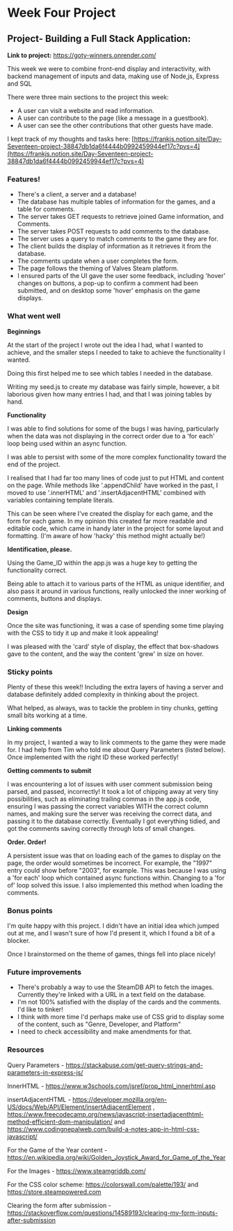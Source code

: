 # Week Four Project

## Project- Building a Full Stack Application:

**Link to project:** https://goty-winners.onrender.com/

This week we were to combine front-end display and interactivity, with backend management of inputs and data, making use of Node,js, Express and SQL

There were three main sections to the project this week:

- A user can visit a website and read information.
- A user can contribute to the page (like a message in a guestbook).
- A user can see the other contributions that other guests have made.

I kept track of my thoughts and tasks here: [https://frankjs.notion.site/Day-Seventeen-project-38847db1da6f4444b0992459944ef17c?pvs=4](https://frankjs.notion.site/Day-Seventeen-project-38847db1da6f4444b0992459944ef17c?pvs=4)

### Features!

- There's a client, a server and a database!
- The database has multiple tables of information for the games, and a table for comments.
- The server takes GET requests to retrieve joined Game information, and Comments.
- The server takes POST requests to add comments to the database.
- The server uses a query to match comments to the game they are for.
- The client builds the display of information as it retrieves it from the database.
- The comments update when a user completes the form.
- The page follows the theming of Valves Steam platform.
- I ensured parts of the UI gave the user some feedback, including 'hover' changes on buttons, a pop-up to confirm a comment had been submitted, and on desktop some 'hover' emphasis on the game displays.

### What went well

**Beginnings**

At the start of the project I wrote out the idea I had, what I wanted to achieve, and the smaller steps I needed to take to achieve the functionality I wanted.

Doing this first helped me to see which tables I needed in the database.

Writing my seed.js to create my database was fairly simple, however, a bit laborious given how many entries I had, and that I was joining tables by hand.

**Functionality**

I was able to find solutions for some of the bugs I was having, particularly when the data was not displaying in the correct order due to a 'for each' loop being used within an async function.

I was able to persist with some of the more complex functionality toward the end of the project.

I realised that I had far too many lines of code just to put HTML and content on the page. While methods like '.appendChild' have worked in the past, I moved to use '.innerHTML' and '.insertAdjacentHTML' combined with variables containing template literals.

This can be seen where I've created the display for each game, and the form for each game. In my opinion this created far more readable and editable code, which came in handy later in the project for some layout and formatting. (I'm aware of how 'hacky' this method might actually be!)

**Identification, please.**

Using the Game_ID within the app.js was a huge key to getting the functionality correct.

Being able to attach it to various parts of the HTML as unique identifier, and also pass it around in various functions, really unlocked the inner working of comments, buttons and displays.

**Design**

Once the site was functioning, it was a case of spending some time playing with the CSS to tidy it up and make it look appealing!

I was pleased with the 'card' style of display, the effect that box-shadows gave to the content, and the way the content 'grew' in size on hover.

### Sticky points

Plenty of these this week!! Including the extra layers of having a server and database definitely added complexity in thinking about the project.

What helped, as always, was to tackle the problem in tiny chunks, getting small bits working at a time.

**Linking comments**

In my project, I wanted a way to link comments to the game they were made for. I had help from Tim who told me about Query Parameters (listed below). Once implemented with the right ID these worked perfectly!

**Getting comments to submit**

I was encountering a lot of issues with user comment submission being parsed, and passed, incorrectly!
It took a lot of chipping away at very tiny possibilities, such as eliminating trailing commas in the app.js code, ensuring I was passing the correct variables WITH the correct column names, and making sure the server was receiving the correct data, and passing it to the database correctly.
Eventually I got everything tidied, and got the comments saving correctly through lots of small changes.

**Order. Order!**

A persistent issue was that on loading each of the games to display on the page, the order would sometimes be incorrect.
For example, the "1997" entry could show before "2003", for example.
This was because I was using a 'for each' loop which contained async functions within. Changing to a 'for of' loop solved this issue. I also implemented this method when loading the comments.

### Bonus points

I'm quite happy with this project. I didn't have an initial idea which jumped out at me, and I wasn't sure of how I'd present it, which I found a bit of a blocker.

Once I brainstormed on the theme of games, things fell into place nicely!

### Future improvements

- There's probably a way to use the SteamDB API to fetch the images. Currently they're linked with a URL in a text field on the database.
- I'm not 100% satisfied with the display of the cards and the comments. I'd like to tinker!
- I think with more time I'd perhaps make use of CSS grid to display some of the content, such as "Genre, Developer, and Platform"
- I need to check accessibility and make amendments for that.

### Resources

Query Parameters - https://stackabuse.com/get-query-strings-and-parameters-in-express-js/

InnerHTML - https://www.w3schools.com/jsref/prop_html_innerhtml.asp

insertAdjacentHTML - https://developer.mozilla.org/en-US/docs/Web/API/Element/insertAdjacentElement , https://www.freecodecamp.org/news/javascript-insertadjacenthtml-method-efficient-dom-manipulation/ and https://www.codingnepalweb.com/build-a-notes-app-in-html-css-javascript/

For the Game of the Year content - https://en.wikipedia.org/wiki/Golden_Joystick_Award_for_Game_of_the_Year

For the Images - https://www.steamgriddb.com/

For the CSS color scheme: https://colorswall.com/palette/193/ and https://store.steampowered.com

Clearing the form after submission - https://stackoverflow.com/questions/14589193/clearing-my-form-inputs-after-submission
